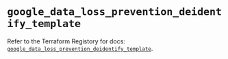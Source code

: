 # `google_data_loss_prevention_deidentify_template`

Refer to the Terraform Registory for docs: [`google_data_loss_prevention_deidentify_template`](https://www.terraform.io/docs/providers/google/r/data_loss_prevention_deidentify_template).
